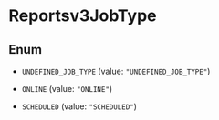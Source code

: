 

# Reportsv3JobType

## Enum


* `UNDEFINED_JOB_TYPE` (value: `"UNDEFINED_JOB_TYPE"`)

* `ONLINE` (value: `"ONLINE"`)

* `SCHEDULED` (value: `"SCHEDULED"`)



